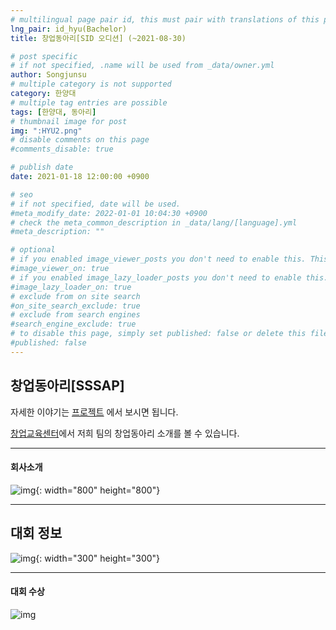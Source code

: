 ```yaml
---
# multilingual page pair id, this must pair with translations of this page. (This name must be unique)
lng_pair: id_hyu(Bachelor)
title: 창업동아리[SID 오디션] (~2021-08-30)

# post specific
# if not specified, .name will be used from _data/owner.yml
author: Songjunsu
# multiple category is not supported
category: 한양대
# multiple tag entries are possible
tags: [한양대, 동아리]
# thumbnail image for post
img: ":HYU2.png"
# disable comments on this page
#comments_disable: true

# publish date
date: 2021-01-18 12:00:00 +0900

# seo
# if not specified, date will be used.
#meta_modify_date: 2022-01-01 10:04:30 +0900
# check the meta_common_description in _data/lang/[language].yml
#meta_description: ""

# optional
# if you enabled image_viewer_posts you don't need to enable this. This is only if image_viewer_posts = false
#image_viewer_on: true
# if you enabled image_lazy_loader_posts you don't need to enable this. This is only if image_lazy_loader_posts = false
#image_lazy_loader_on: true
# exclude from on site search
#on_site_search_exclude: true
# exclude from search engines
#search_engine_exclude: true
# to disable this page, simply set published: false or delete this file
#published: false
---
```

<!-- outline-start -->

## 창업동아리[SSSAP]
자세한 이야기는 [프로젝트](https://junsusong98.github.io/ko/tabs/projects.html#id_club) 에서 보시면 됩니다.

[창업교육센터](https://eec.hanyang.ac.kr/circles/clubView/124)에서 저희 팀의 창업동아리 소개를 볼 수 있습니다.

***

#### 회사소개
![img](:startup_club.png){: width="800" height="800"}

***

## 대회 정보
![img](:SID.png){: width="300" height="300"}

***

#### 대회 수상
![img](:startup_prime.png)

